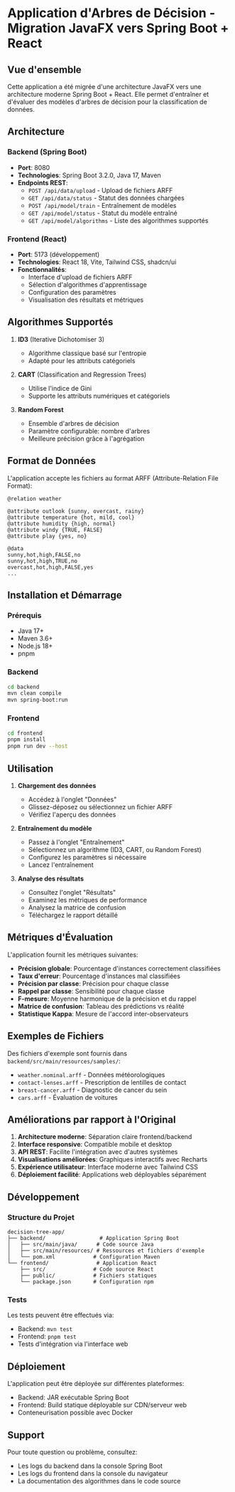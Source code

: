 # Application d'Arbres de Décision - Migration JavaFX vers Spring Boot + React

## Vue d'ensemble

Cette application a été migrée d'une architecture JavaFX vers une architecture moderne Spring Boot + React. Elle permet d'entraîner et d'évaluer des modèles d'arbres de décision pour la classification de données.

## Architecture

### Backend (Spring Boot)
- **Port**: 8080
- **Technologies**: Spring Boot 3.2.0, Java 17, Maven
- **Endpoints REST**:
  - `POST /api/data/upload` - Upload de fichiers ARFF
  - `GET /api/data/status` - Statut des données chargées
  - `POST /api/model/train` - Entraînement de modèles
  - `GET /api/model/status` - Statut du modèle entraîné
  - `GET /api/model/algorithms` - Liste des algorithmes supportés

### Frontend (React)
- **Port**: 5173 (développement)
- **Technologies**: React 18, Vite, Tailwind CSS, shadcn/ui
- **Fonctionnalités**:
  - Interface d'upload de fichiers ARFF
  - Sélection d'algorithmes d'apprentissage
  - Configuration des paramètres
  - Visualisation des résultats et métriques

## Algorithmes Supportés

1. **ID3** (Iterative Dichotomiser 3)
   - Algorithme classique basé sur l'entropie
   - Adapté pour les attributs catégoriels

2. **CART** (Classification and Regression Trees)
   - Utilise l'indice de Gini
   - Supporte les attributs numériques et catégoriels

3. **Random Forest**
   - Ensemble d'arbres de décision
   - Paramètre configurable: nombre d'arbres
   - Meilleure précision grâce à l'agrégation

## Format de Données

L'application accepte les fichiers au format ARFF (Attribute-Relation File Format):

```arff
@relation weather

@attribute outlook {sunny, overcast, rainy}
@attribute temperature {hot, mild, cool}
@attribute humidity {high, normal}
@attribute windy {TRUE, FALSE}
@attribute play {yes, no}

@data
sunny,hot,high,FALSE,no
sunny,hot,high,TRUE,no
overcast,hot,high,FALSE,yes
...
```

## Installation et Démarrage

### Prérequis
- Java 17+
- Maven 3.6+
- Node.js 18+
- pnpm

### Backend
```bash
cd backend
mvn clean compile
mvn spring-boot:run
```

### Frontend
```bash
cd frontend
pnpm install
pnpm run dev --host
```

## Utilisation

1. **Chargement des données**
   - Accédez à l'onglet "Données"
   - Glissez-déposez ou sélectionnez un fichier ARFF
   - Vérifiez l'aperçu des données

2. **Entraînement du modèle**
   - Passez à l'onglet "Entraînement"
   - Sélectionnez un algorithme (ID3, CART, ou Random Forest)
   - Configurez les paramètres si nécessaire
   - Lancez l'entraînement

3. **Analyse des résultats**
   - Consultez l'onglet "Résultats"
   - Examinez les métriques de performance
   - Analysez la matrice de confusion
   - Téléchargez le rapport détaillé

## Métriques d'Évaluation

L'application fournit les métriques suivantes:

- **Précision globale**: Pourcentage d'instances correctement classifiées
- **Taux d'erreur**: Pourcentage d'instances mal classifiées
- **Précision par classe**: Précision pour chaque classe
- **Rappel par classe**: Sensibilité pour chaque classe
- **F-mesure**: Moyenne harmonique de la précision et du rappel
- **Matrice de confusion**: Tableau des prédictions vs réalité
- **Statistique Kappa**: Mesure de l'accord inter-observateurs

## Exemples de Fichiers

Des fichiers d'exemple sont fournis dans `backend/src/main/resources/samples/`:
- `weather.nominal.arff` - Données météorologiques
- `contact-lenses.arff` - Prescription de lentilles de contact
- `breast-cancer.arff` - Diagnostic de cancer du sein
- `cars.arff` - Évaluation de voitures

## Améliorations par rapport à l'Original

1. **Architecture moderne**: Séparation claire frontend/backend
2. **Interface responsive**: Compatible mobile et desktop
3. **API REST**: Facilite l'intégration avec d'autres systèmes
4. **Visualisations améliorées**: Graphiques interactifs avec Recharts
5. **Expérience utilisateur**: Interface moderne avec Tailwind CSS
6. **Déploiement facilité**: Applications web déployables séparément

## Développement

### Structure du Projet
```
decision-tree-app/
├── backend/                 # Application Spring Boot
│   ├── src/main/java/      # Code source Java
│   ├── src/main/resources/ # Ressources et fichiers d'exemple
│   └── pom.xml            # Configuration Maven
└── frontend/               # Application React
    ├── src/               # Code source React
    ├── public/            # Fichiers statiques
    └── package.json       # Configuration npm
```

### Tests

Les tests peuvent être effectués via:
- Backend: `mvn test`
- Frontend: `pnpm test`
- Tests d'intégration via l'interface web

## Déploiement

L'application peut être déployée sur différentes plateformes:
- Backend: JAR exécutable Spring Boot
- Frontend: Build statique déployable sur CDN/serveur web
- Conteneurisation possible avec Docker

## Support

Pour toute question ou problème, consultez:
- Les logs du backend dans la console Spring Boot
- Les logs du frontend dans la console du navigateur
- La documentation des algorithmes dans le code source

